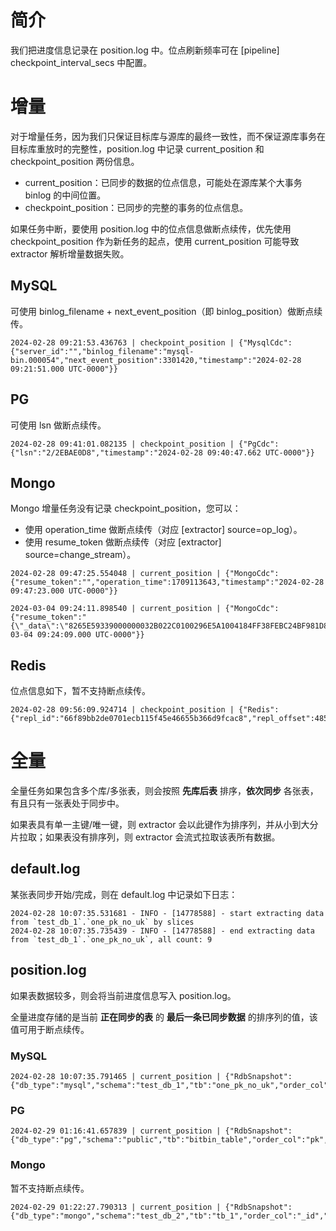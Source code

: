 # 简介

我们把进度信息记录在 position.log 中。位点刷新频率可在 [pipeline] checkpoint_interval_secs 中配置。

# 增量

对于增量任务，因为我们只保证目标库与源库的最终一致性，而不保证源库事务在目标库重放时的完整性，position.log 中记录 current_position 和 checkpoint_position 两份信息。

- current_position：已同步的数据的位点信息，可能处在源库某个大事务 binlog 的中间位置。
- checkpoint_position：已同步的完整的事务的位点信息。

如果任务中断，要使用 position.log 中的位点信息做断点续传，优先使用 checkpoint_position 作为新任务的起点，使用 current_position 可能导致 extractor 解析增量数据失败。

## MySQL

可使用 binlog_filename + next_event_position（即 binlog_position）做断点续传。

```
2024-02-28 09:21:53.436763 | checkpoint_position | {"MysqlCdc":{"server_id":"","binlog_filename":"mysql-bin.000054","next_event_position":3301420,"timestamp":"2024-02-28 09:21:51.000 UTC-0000"}}
```

## PG

可使用 lsn 做断点续传。

```
2024-02-28 09:41:01.082135 | checkpoint_position | {"PgCdc":{"lsn":"2/2EBAE0D8","timestamp":"2024-02-28 09:40:47.662 UTC-0000"}}
```

## Mongo

Mongo 增量任务没有记录 checkpoint_position，您可以：

- 使用 operation_time 做断点续传（对应 [extractor] source=op_log）。
- 使用 resume_token 做断点续传（对应 [extractor] source=change_stream）。

```
2024-02-28 09:47:25.554048 | current_position | {"MongoCdc":{"resume_token":"","operation_time":1709113643,"timestamp":"2024-02-28 09:47:23.000 UTC-0000"}}
```

```
2024-03-04 09:24:11.898540 | current_position | {"MongoCdc":{"resume_token":"{\"_data\":\"8265E59339000000032B022C0100296E5A1004184FF38FEBC24BF981D8CF6C7AC5D3FE46645F6964006465E593330723C12A0F3BBC2E0004\"}","operation_time":1709544249,"timestamp":"2024-03-04 09:24:09.000 UTC-0000"}}
```


## Redis

位点信息如下，暂不支持断点续传。

```
2024-02-28 09:56:09.924714 | checkpoint_position | {"Redis":{"repl_id":"66f89bb2de0701ecb115f45e46655b366d9fcac8","repl_offset":4850539,"now_db_id":0,"timestamp":""}}
```

# 全量

全量任务如果包含多个库/多张表，则会按照 **先库后表** 排序，**依次同步** 各张表，有且只有一张表处于同步中。

如果表具有单一主键/唯一键，则 extractor 会以此键作为排序列，并从小到大分片拉取；如果表没有排序列，则 extractor 会流式拉取该表所有数据。

## default.log

某张表同步开始/完成，则在 default.log 中记录如下日志：

```
2024-02-28 10:07:35.531681 - INFO - [14778588] - start extracting data from `test_db_1`.`one_pk_no_uk` by slices
2024-02-28 10:07:35.735439 - INFO - [14778588] - end extracting data from `test_db_1`.`one_pk_no_uk`, all count: 9
```

## position.log

如果表数据较多，则会将当前进度信息写入 position.log。

全量进度存储的是当前 **正在同步的表** 的 **最后一条已同步数据** 的排序列的值，该值可用于断点续传。

### MySQL

```
2024-02-28 10:07:35.791465 | current_position | {"RdbSnapshot":{"db_type":"mysql","schema":"test_db_1","tb":"one_pk_no_uk","order_col":"f_0","value":"9"}}
```

### PG

```
2024-02-29 01:16:41.657839 | current_position | {"RdbSnapshot":{"db_type":"pg","schema":"public","tb":"bitbin_table","order_col":"pk","value":"2"}}
```

### Mongo

暂不支持断点续传。

```
2024-02-29 01:22:27.790313 | current_position | {"RdbSnapshot":{"db_type":"mongo","schema":"test_db_2","tb":"tb_1","order_col":"_id","value":"65dfdc512e7b06b6e2b3a3a1"}}
```